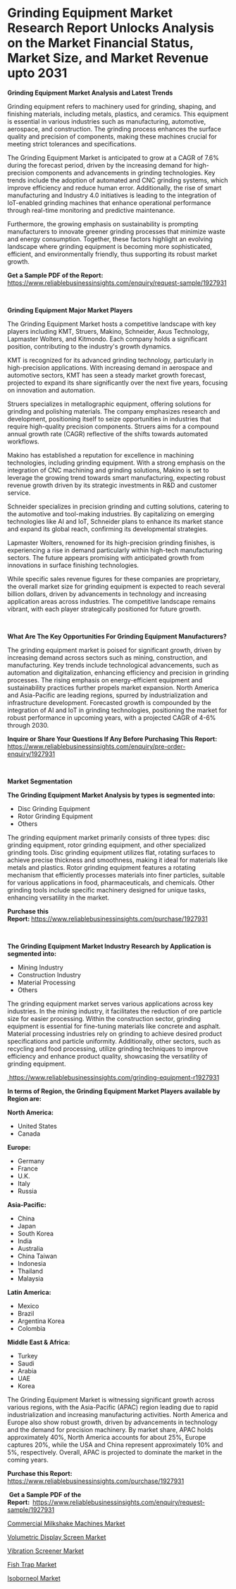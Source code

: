 <p><h1>Grinding Equipment Market Research Report Unlocks Analysis on the Market Financial Status, Market Size, and Market Revenue upto 2031</h1></p><p><strong>Grinding Equipment Market Analysis and Latest Trends</strong></p>
<p><p>Grinding equipment refers to machinery used for grinding, shaping, and finishing materials, including metals, plastics, and ceramics. This equipment is essential in various industries such as manufacturing, automotive, aerospace, and construction. The grinding process enhances the surface quality and precision of components, making these machines crucial for meeting strict tolerances and specifications.</p><p>The Grinding Equipment Market is anticipated to grow at a CAGR of 7.6% during the forecast period, driven by the increasing demand for high-precision components and advancements in grinding technologies. Key trends include the adoption of automated and CNC grinding systems, which improve efficiency and reduce human error. Additionally, the rise of smart manufacturing and Industry 4.0 initiatives is leading to the integration of IoT-enabled grinding machines that enhance operational performance through real-time monitoring and predictive maintenance.</p><p>Furthermore, the growing emphasis on sustainability is prompting manufacturers to innovate greener grinding processes that minimize waste and energy consumption. Together, these factors highlight an evolving landscape where grinding equipment is becoming more sophisticated, efficient, and environmentally friendly, thus supporting its robust market growth.</p></p>
<p><strong>Get a Sample PDF of the Report:&nbsp;</strong> <a href="https://www.reliablebusinessinsights.com/enquiry/request-sample/1927931?utm_campaign=63&utm_medium=2&utm_source=Github&utm_content=ia&utm_term=25102024&utm_id=grinding-equipment">https://www.reliablebusinessinsights.com/enquiry/request-sample/1927931</a></p>
<p>&nbsp;</p>
<p><strong>Grinding Equipment Major Market Players</strong></p>
<p><p>The Grinding Equipment Market hosts a competitive landscape with key players including KMT, Struers, Makino, Schneider, Axus Technology, Lapmaster Wolters, and Kitmondo. Each company holds a significant position, contributing to the industry's growth dynamics.</p><p>KMT is recognized for its advanced grinding technology, particularly in high-precision applications. With increasing demand in aerospace and automotive sectors, KMT has seen a steady market growth forecast, projected to expand its share significantly over the next five years, focusing on innovation and automation.</p><p>Struers specializes in metallographic equipment, offering solutions for grinding and polishing materials. The company emphasizes research and development, positioning itself to seize opportunities in industries that require high-quality precision components. Struers aims for a compound annual growth rate (CAGR) reflective of the shifts towards automated workflows.</p><p>Makino has established a reputation for excellence in machining technologies, including grinding equipment. With a strong emphasis on the integration of CNC machining and grinding solutions, Makino is set to leverage the growing trend towards smart manufacturing, expecting robust revenue growth driven by its strategic investments in R&D and customer service.</p><p>Schneider specializes in precision grinding and cutting solutions, catering to the automotive and tool-making industries. By capitalizing on emerging technologies like AI and IoT, Schneider plans to enhance its market stance and expand its global reach, confirming its developmental strategies.</p><p>Lapmaster Wolters, renowned for its high-precision grinding finishes, is experiencing a rise in demand particularly within high-tech manufacturing sectors. The future appears promising with anticipated growth from innovations in surface finishing technologies.</p><p>While specific sales revenue figures for these companies are proprietary, the overall market size for grinding equipment is expected to reach several billion dollars, driven by advancements in technology and increasing application areas across industries. The competitive landscape remains vibrant, with each player strategically positioned for future growth.</p></p>
<p>&nbsp;</p>
<p><strong>What Are The Key Opportunities For Grinding Equipment Manufacturers?</strong></p>
<p><p>The grinding equipment market is poised for significant growth, driven by increasing demand across sectors such as mining, construction, and manufacturing. Key trends include technological advancements, such as automation and digitalization, enhancing efficiency and precision in grinding processes. The rising emphasis on energy-efficient equipment and sustainability practices further propels market expansion. North America and Asia-Pacific are leading regions, spurred by industrialization and infrastructure development. Forecasted growth is compounded by the integration of AI and IoT in grinding technologies, positioning the market for robust performance in upcoming years, with a projected CAGR of 4-6% through 2030.</p></p>
<p><strong>Inquire or Share Your Questions If Any Before Purchasing This Report:</strong> <a href="https://www.reliablebusinessinsights.com/enquiry/pre-order-enquiry/1927931?utm_campaign=63&utm_medium=2&utm_source=Github&utm_content=ia&utm_term=25102024&utm_id=grinding-equipment">https://www.reliablebusinessinsights.com/enquiry/pre-order-enquiry/1927931</a></p>
<p>&nbsp;</p>
<p><strong>Market Segmentation</strong></p>
<p><strong>The Grinding Equipment Market Analysis by types is segmented into:</strong></p>
<p><ul><li>Disc Grinding Equipment</li><li>Rotor Grinding Equipment</li><li>Others</li></ul></p>
<p><p>The grinding equipment market primarily consists of three types: disc grinding equipment, rotor grinding equipment, and other specialized grinding tools. Disc grinding equipment utilizes flat, rotating surfaces to achieve precise thickness and smoothness, making it ideal for materials like metals and plastics. Rotor grinding equipment features a rotating mechanism that efficiently processes materials into finer particles, suitable for various applications in food, pharmaceuticals, and chemicals. Other grinding tools include specific machinery designed for unique tasks, enhancing versatility in the market.</p></p>
<p><strong>Purchase this Report:&nbsp;</strong><a href="https://www.reliablebusinessinsights.com/purchase/1927931?utm_campaign=63&utm_medium=2&utm_source=Github&utm_content=ia&utm_term=25102024&utm_id=grinding-equipment">https://www.reliablebusinessinsights.com/purchase/1927931</a></p>
<p>&nbsp;</p>
<p><strong>The Grinding Equipment Market Industry Research by Application is segmented into:</strong></p>
<p><ul><li>Mining Industry</li><li>Construction Industry</li><li>Material Processing</li><li>Others</li></ul></p>
<p><p>The grinding equipment market serves various applications across key industries. In the mining industry, it facilitates the reduction of ore particle size for easier processing. Within the construction sector, grinding equipment is essential for fine-tuning materials like concrete and asphalt. Material processing industries rely on grinding to achieve desired product specifications and particle uniformity. Additionally, other sectors, such as recycling and food processing, utilize grinding techniques to improve efficiency and enhance product quality, showcasing the versatility of grinding equipment.</p></p>
<p><a href="https://www.reliablebusinessinsights.com/grinding-equipment-r1927931?utm_campaign=63&utm_medium=2&utm_source=Github&utm_content=ia&utm_term=25102024&utm_id=grinding-equipment">&nbsp;https://www.reliablebusinessinsights.com/grinding-equipment-r1927931</a></p>
<p><strong>In terms of Region, the Grinding Equipment Market Players available by Region are:</strong></p>
<p>
    <p> <strong> North America: </strong>
        <ul>
            <li>United States</li>
            <li>Canada</li>
        </ul>
        </p> 
    <p> <strong> Europe: </strong>
        <ul>
            <li>Germany</li>
            <li>France</li>
            <li>U.K.</li>
            <li>Italy</li>
            <li>Russia</li>
        </ul>
        </p> 
    <p> <strong> Asia-Pacific: </strong>
        <ul>
            <li>China</li>
            <li>Japan</li>
            <li>South Korea</li>
            <li>India</li>
            <li>Australia</li>
            <li>China Taiwan</li>
            <li>Indonesia</li>
            <li>Thailand</li>
            <li>Malaysia</li>
        </ul>
        </p> 
    <p> <strong> Latin America: </strong>
        <ul>
            <li>Mexico</li>
            <li>Brazil</li>
            <li>Argentina Korea</li>
            <li>Colombia</li>
        </ul>
        </p> 
    <p> <strong> Middle East & Africa: </strong>
        <ul>
            <li>Turkey</li>
            <li>Saudi</li>
            <li>Arabia</li>
            <li>UAE</li>
            <li>Korea</li>
        </ul>
    </p>
    </p>
<p><p>The Grinding Equipment Market is witnessing significant growth across various regions, with the Asia-Pacific (APAC) region leading due to rapid industrialization and increasing manufacturing activities. North America and Europe also show robust growth, driven by advancements in technology and the demand for precision machinery. By market share, APAC holds approximately 40%, North America accounts for about 25%, Europe captures 20%, while the USA and China represent approximately 10% and 5%, respectively. Overall, APAC is projected to dominate the market in the coming years.</p></p>
<p><strong>Purchase this Report: </strong><a href="https://www.reliablebusinessinsights.com/purchase/1927931?utm_campaign=63&utm_medium=2&utm_source=Github&utm_content=ia&utm_term=25102024&utm_id=grinding-equipment">https://www.reliablebusinessinsights.com/purchase/1927931</a></p>
<p>&nbsp;<strong>Get a Sample PDF of the Report:&nbsp;&nbsp;</strong><a href="https://www.reliablebusinessinsights.com/enquiry/request-sample/1927931?utm_campaign=63&utm_medium=2&utm_source=Github&utm_content=ia&utm_term=25102024&utm_id=grinding-equipment">https://www.reliablebusinessinsights.com/enquiry/request-sample/1927931</a></p>
<p><strong></strong></p>
<p><p><a href="https://issuu.com/reportprime-2/docs/commercial-milkshake-machines-marke_4319acb018500d?utm_campaign=63&utm_medium=2&utm_source=Github&utm_content=ia&utm_term=25102024&utm_id=grinding-equipment">Commercial Milkshake Machines Market</a></p><p><a href="https://www.linkedin.com/pulse/evolution-volumetric-display-screen-market-key-shifts-from-2024-x7qzf?utm_campaign=63&utm_medium=2&utm_source=Github&utm_content=ia&utm_term=25102024&utm_id=grinding-equipment">Volumetric Display Screen Market</a></p><p><a href="https://github.com/rovj3gerson/Market-Research-Report-List-1/blob/main/vibration-screener-market.md?utm_campaign=63&utm_medium=2&utm_source=Github&utm_content=ia&utm_term=25102024&utm_id=grinding-equipment">Vibration Screener Market</a></p><p><a href="https://issuu.com/reportprime-2/docs/fish-trap-market-size-2030.pptx_715d2c10142f54?utm_campaign=63&utm_medium=2&utm_source=Github&utm_content=ia&utm_term=25102024&utm_id=grinding-equipment">Fish Trap Market</a></p><p><a href="https://github.com/maq4brod/Market-Research-Report-List-1/blob/main/isoborneol-market.md?utm_campaign=63&utm_medium=2&utm_source=Github&utm_content=ia&utm_term=25102024&utm_id=grinding-equipment">Isoborneol Market</a></p></p>
